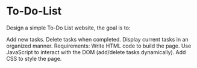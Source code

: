 # To-Do-List
Design a simple To-Do List website, the goal is to:

Add new tasks.
Delete tasks when completed.
Display current tasks in an organized manner.
Requirements:
Write HTML code to build the page.
Use JavaScript to interact with the DOM (add/delete tasks dynamically).
Add CSS to style the page.
